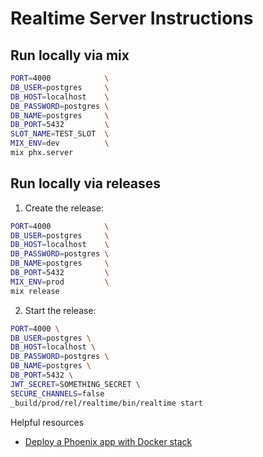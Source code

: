 # Realtime Server Instructions

## Run locally via mix

```sh
PORT=4000            \
DB_USER=postgres     \
DB_HOST=localhost    \
DB_PASSWORD=postgres \
DB_NAME=postgres     \
DB_PORT=5432         \
SLOT_NAME=TEST_SLOT  \
MIX_ENV=dev          \
mix phx.server
```


## Run locally via releases

1. Create the release:

```sh
PORT=4000            \
DB_USER=postgres     \
DB_HOST=localhost    \
DB_PASSWORD=postgres \
DB_NAME=postgres     \
DB_PORT=5432         \
MIX_ENV=prod         \
mix release
```

2. Start the release:

```sh
PORT=4000 \
DB_USER=postgres \
DB_HOST=localhost \
DB_PASSWORD=postgres \
DB_NAME=postgres \
DB_PORT=5432 \
JWT_SECRET=SOMETHING_SECRET \
SECURE_CHANNELS=false
_build/prod/rel/realtime/bin/realtime start
```


Helpful resources

- [Deploy a Phoenix app with Docker stack](https://dev.to/ilsanto/deploy-a-phoenix-app-with-docker-stack-1j9c)